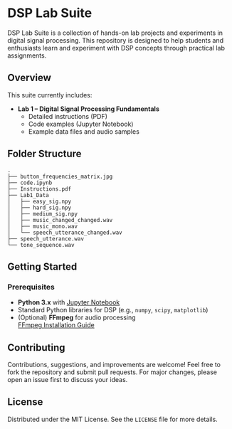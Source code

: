 # DSP Lab Suite

DSP Lab Suite is a collection of hands-on lab projects and experiments in digital signal processing. This repository is designed to help students and enthusiasts learn and experiment with DSP concepts through practical lab assignments.

## Overview

This suite currently includes:

- **Lab 1 – Digital Signal Processing Fundamentals**
  - Detailed instructions (PDF)
  - Code examples (Jupyter Notebook)
  - Example data files and audio samples

## Folder Structure

```
.  
├── button_frequencies_matrix.jpg  
├── code.ipynb  
├── Instructions.pdf  
├── Lab1_Data  
│   ├── easy_sig.npy  
│   ├── hard_sig.npy  
│   ├── medium_sig.npy  
│   ├── music_changed_changed.wav  
│   ├── music_mono.wav  
│   └── speech_utterance_changed.wav  
├── speech_utterance.wav  
└── tone_sequence.wav
```

## Getting Started

### Prerequisites

- **Python 3.x** with [Jupyter Notebook](https://jupyter.org/)
- Standard Python libraries for DSP (e.g., `numpy`, `scipy`, `matplotlib`)
- (Optional) **FFmpeg** for audio processing  
  [FFmpeg Installation Guide](https://ffmpeg.org/download.html)

## Contributing

Contributions, suggestions, and improvements are welcome! Feel free to fork the repository and submit pull requests. For major changes, please open an issue first to discuss your ideas.

## License

Distributed under the MIT License. See the `LICENSE` file for more details.